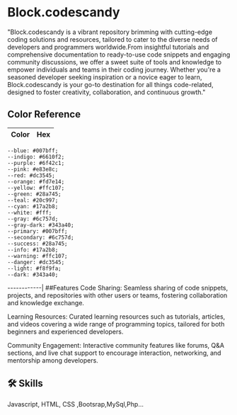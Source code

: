 
# Block.codescandy

"Block.codescandy is a vibrant repository brimming with cutting-edge coding solutions and resources, tailored to cater to the diverse needs of developers and programmers worldwide.From insightful tutorials and comprehensive documentation to ready-to-use code snippets and engaging community discussions, we offer a sweet suite of tools and knowledge to empower individuals and teams in their coding journey. Whether you're a seasoned developer seeking inspiration or a novice eager to learn,
 Block.codescandy is your go-to destination for all things code-related, designed to foster creativity, collaboration, and continuous growth."
## Color Reference

| Color             | Hex                                                                |
| ----------------- | ------------------------------------------------------------------ |
 
    --blue: #007bff;
    --indigo: #6610f2;
    --purple: #6f42c1;
    --pink: #e83e8c;
    --red: #dc3545;
    --orange: #fd7e14;
    --yellow: #ffc107;
    --green: #28a745;
    --teal: #20c997;
    --cyan: #17a2b8;
    --white: #fff;
    --gray: #6c757d;
    --gray-dark: #343a40;
    --primary: #007bff;
    --secondary: #6c757d;
    --success: #28a745;
    --info: #17a2b8;
    --warning: #ffc107;
    --danger: #dc3545;
    --light: #f8f9fa;
    --dark: #343a40;
------------|
##Features
Code Sharing:
         Seamless sharing of code snippets, projects, and repositories with other users or teams, fostering collaboration and knowledge exchange.
 
 Learning Resources:
          Curated learning resources such as tutorials, articles, and videos covering a wide range of programming topics, tailored for both beginners and experienced developers.         

Community Engagement:
 Interactive community features like forums, Q&A sections, and live chat support to encourage interaction, networking, and mentorship among developers.
## 🛠 Skills
Javascript, HTML, CSS ,Bootsrap,MySql,Php...
